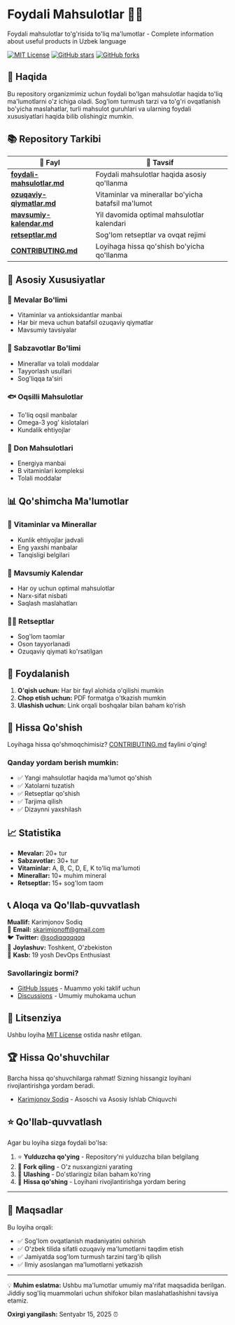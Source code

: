 # Foydali Mahsulotlar 🍎🥬

Foydali mahsulotlar to'g'risida to'liq ma'lumotlar - Complete information about useful products in Uzbek language

[![MIT License](https://img.shields.io/badge/License-MIT-green.svg)](https://choosealicense.com/licenses/mit/)
[![GitHub stars](https://img.shields.io/github/stars/sodops/foydali-mahsulotlar)](https://github.com/sodops/foydali-mahsulotlar/stargazers)
[![GitHub forks](https://img.shields.io/github/forks/sodops/foydali-mahsulotlar)](https://github.com/sodops/foydali-mahsulotlar/network)

## 📖 Haqida

Bu repository organizmimiz uchun foydali bo'lgan mahsulotlar haqida to'liq ma'lumotlarni o'z ichiga oladi. Sog'lom turmush tarzi va to'g'ri ovqatlanish bo'yicha maslahatlar, turli mahsulot guruhlari va ularning foydali xususiyatlari haqida bilib olishingiz mumkin.

## 📚 Repository Tarkibi

| 📄 Fayl | 📝 Tavsif |
|----------|-----------|
| [**foydali-mahsulotlar.md**](./foydali-mahsulotlar.md) | Foydali mahsulotlar haqida asosiy qo'llanma |
| [**ozuqaviy-qiymatlar.md**](./ozuqaviy-qiymatlar.md) | Vitaminlar va minerallar bo'yicha batafsil ma'lumot |
| [**mavsumiy-kalendar.md**](./mavsumiy-kalendar.md) | Yil davomida optimal mahsulotlar kalendari |
| [**retseptlar.md**](./retseptlar.md) | Sog'lom retseptlar va ovqat rejimi |
| [**CONTRIBUTING.md**](./CONTRIBUTING.md) | Loyihaga hissa qo'shish bo'yicha qo'llanma |

## 🎯 Asosiy Xususiyatlar

### 🍎 **Mevalar Bo'limi**
- Vitaminlar va antioksidantlar manbai
- Har bir meva uchun batafsil ozuqaviy qiymatlar
- Mavsumiy tavsiyalar

### 🥬 **Sabzavotlar Bo'limi**
- Minerallar va tolali moddalar
- Tayyorlash usullari
- Sog'liqqa ta'siri

### 🐟 **Oqsilli Mahsulotlar**
- To'liq oqsil manbalar
- Omega-3 yog' kislotalari
- Kundalik ehtiyojlar

### 🌾 **Don Mahsulotlari**
- Energiya manbai
- B vitaminlari kompleksi
- Tolali moddalar

## 📊 Qo'shimcha Ma'lumotlar

### 💊 **Vitaminlar va Minerallar**
- Kunlik ehtiyojlar jadvali
- Eng yaxshi manbalar
- Tanqisligi belgilari

### 📅 **Mavsumiy Kalendar**
- Har oy uchun optimal mahsulotlar
- Narx-sifat nisbati
- Saqlash maslahatları

### 👨‍🍳 **Retseptlar**
- Sog'lom taomlar
- Oson tayyorlanadi
- Ozuqaviy qiymati ko'rsatilgan

## 🚀 Foydalanish

1. **O'qish uchun:** Har bir fayl alohida o'qilishi mumkin
2. **Chop etish uchun:** PDF formatga o'tkazish mumkin
3. **Ulashish uchun:** Link orqali boshqalar bilan baham ko'rish

## 🤝 Hissa Qo'shish

Loyihaga hissa qo'shmoqchimisiz? [CONTRIBUTING.md](./CONTRIBUTING.md) faylini o'qing!

### Qanday yordam berish mumkin:
- ✅ Yangi mahsulotlar haqida ma'lumot qo'shish
- ✅ Xatolarni tuzatish
- ✅ Retseptlar qo'shish
- ✅ Tarjima qilish
- ✅ Dizaynni yaxshilash

## 📈 Statistika

- **Mevalar:** 20+ tur
- **Sabzavotlar:** 30+ tur
- **Vitaminlar:** A, B, C, D, E, K to'liq ma'lumoti
- **Minerallar:** 10+ muhim mineral
- **Retseptlar:** 15+ sog'lom taom

## 📞 Aloqa va Qo'llab-quvvatlash

**Muallif:** Karimjonov Sodiq  
📧 **Email:** skarimjonoff@gmail.com  
🐦 **Twitter:** [@sodiqqqqqqq](https://twitter.com/sodiqqqqqqq)  
📍 **Joylashuv:** Toshkent, O'zbekiston  
💼 **Kasb:** 19 yosh DevOps Enthusiast

### Savollaringiz bormi?
- [GitHub Issues](https://github.com/sodops/foydali-mahsulotlar/issues) - Muammo yoki taklif uchun
- [Discussions](https://github.com/sodops/foydali-mahsulotlar/discussions) - Umumiy muhokama uchun

## 📄 Litsenziya

Ushbu loyiha [MIT License](./LICENSE) ostida nashr etilgan.

## 🏆 Hissa Qo'shuvchilar

Barcha hissa qo'shuvchilarga rahmat! Sizning hissangiz loyihani rivojlantirishga yordam beradi.

<!-- CONTRIBUTORS -->
- [Karimjonov Sodiq](https://github.com/sodops) - Asoschi va Asosiy Ishlab Chiquvchi

## ⭐ Qo'llab-quvvatlash

Agar bu loyiha sizga foydali bo'lsa:

1. ⭐ **Yulduzcha qo'ying** - Repository'ni yulduzcha bilan belgilang
2. 🍴 **Fork qiling** - O'z nusxangizni yarating
3. 📢 **Ulashing** - Do'stlaringiz bilan baham ko'ring
4. 🤝 **Hissa qo'shing** - Loyihani rivojlantirishga yordam bering

---

## 🎯 Maqsadlar

Bu loyiha orqali:
- ✅ Sog'lom ovqatlanish madaniyatini oshirish
- ✅ O'zbek tilida sifatli ozuqaviy ma'lumotlarni taqdim etish
- ✅ Jamiyatda sog'lom turmush tarzini targ'ib qilish
- ✅ Ilmiy asoslangan ma'lumotlarni yetkazish

---

💡 **Muhim eslatma:** Ushbu ma'lumotlar umumiy ma'rifat maqsadida berilgan. Jiddiy sog'liq muammolari uchun shifokor bilan maslahatlashishni tavsiya etamiz.

**Oxirgi yangilash:** Sentyabr 15, 2025 ⏰